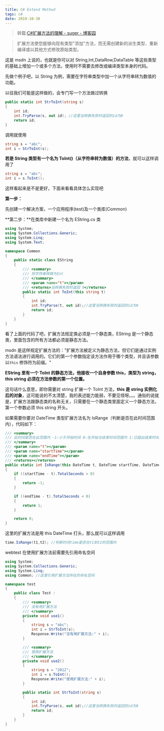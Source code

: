 ```yaml
---
title: C# Extend Method
tags: c#
date: 2019-10-30
---
```


> 转载:[C#扩展方法的理解 - suger - 博客园](https://www.cnblogs.com/suger/archive/2012/05/13/2498248.html)

> 扩展方法使您能够向现有类型"添加"方法，而无需创建新的派生类型、重新编译或以其他方式修改原始类型。

这是 msdn 上说的，也就是你可以对 String,Int,DataRow,DataTable 等这些类型的基础上增加一个或多个方法，使用时不需要去修改或编译类型本身的代码。

先做个例子吧，以 String 为例，需要在字符串类型中加一个从字符串转为数值的功能。

以往我们可能是这样做的，会专门写一个方法做过转换

```c#
public static int StrToInt(string s)
{
    int id;
    int.TryParse(s, out id); //这里当转换失败时返回的id为0
    return id;
}
```

调用就使用

```c#
string s = "abc";
int i = StrToInt(s);
```

**若是 String 类型有一个名为 ToInt()（从字符串转为数值）的方法**，就可以这样调用了

```c#
string s = "abc";
int i = s.ToInt();
```

这样看起来是不是更好，下面来看看具体怎么实现吧

**第一步：**

先创建一个解决方案，一个应用程序(test)及一个类库(Common)

**第二步：**在类库中新建一个名为 EString.cs 类

```c#
using System;
using System.Collections.Generic;
using System.Linq;
using System.Text;

namespace Common
{
    public static class EString
    {
        /// <summary>
        /// 将字符串转换为Int
        /// </summary>
        /// <param name="t"></param>
        /// <returns>当转换失败时返回 0</returns>
        public static int ToInt(this string t)
        {
            int id;
            int.TryParse(t, out id);//这里当转换失败时返回的id为0
            return id;
        }
    }
}
```

看了上面的代码了吧，扩展方法规定类必须是一个静态类，EString 是一个静态类，里面包含的所有方法都必须是静态方法。

msdn 是这样规定扩展方法的："扩展方法被定义为静态方法，但它们是通过实例方法语法进行调用的。它们的第一个参数指定该方法作用于哪个类型，并且该参数以`this` 修饰符为前缀。"

**EString 里有一个 ToInt 的静态方法，他接收一个自身参数 this，类型为 string，this string 必须在方法参数的第一个位置。**

这句话什么意思，即你需要对 string 扩展一个 ToInt 方法，**this 是 string 实例化后的对象**，这可能说的不太清楚，我的表述能力能弱，不要见怪呀。。。通俗的说就是，扩展方法跟静态类的名称无关，只需要在一个静态类里面定义一个静态方法，第一个参数必须 this string 开头。

如果需要你要对 DateTime 类型扩展方法名为 IsRange（判断是否在此时间范围内），代码如下：

```c#
/// <summary>
/// 此时间是否在此范围内 -1:小于开始时间 0:在开始与结束时间范围内 1:已超出结束时间
/// </summary>
/// <param name="t"></param>
/// <param name="startTime"></param>
/// <param name="endTime"></param>
/// <returns></returns>
public static int IsRange(this DateTime t, DateTime startTime, DateTime endTime)
{
    if ((startTime - t).TotalSeconds > 0)
    {
        return -1;
    }

    if ((endTime - t).TotalSeconds < 0)
    {
        return 1;
    }

    return 0;
}
```

这里的扩展方法是用 this DateTime 打头，那么就可以这样调用

```c#
time.IsRange(t1,t2); //判断时间time是否在t1到t2的范围内
```

webtest 在使用扩展方法前需要先引用命名空间

```c#
using System;
using System.Collections.Generic;
using System.Linq;
using Common; //这里引用扩展方法所在的命名空间

namespace test
{
    public class Test :
    {
        /// <summary>
        /// 没有用扩展方法
        /// </summary>
        private void use1()
        {
            string s = "abc";
            int i = StrToInt(s);
            Response.Write("没有用扩展方法:" + i);
        }

        /// <summary>
        /// 使用扩展方法
        /// </summary>
        private void use2()
        {
            string s = "2012";
            int i = s.ToInt();
            Response.Write("使用扩展方法:" + i);
        }

        public static int StrToInt(string s)
        {
            int id;
            int.TryParse(s, out id);//这里当转换失败时返回的id为0
            return id;
        }
    }
}
```
